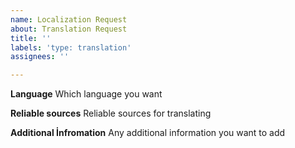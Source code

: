 ```yaml
---
name: Localization Request
about: Translation Request
title: ''
labels: 'type: translation'
assignees: ''

---
```


**Language**
Which language you want

**Reliable sources**
Reliable sources for translating

**Additional İnfromation**
Any additional information you want to add
